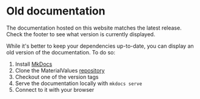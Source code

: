 # Old documentation

The documentation hosted on this website matches the latest release.
Check the footer to see what version is currently displayed.

While it's better to keep your dependencies up-to-date, you can display an old version of the documentation. To do so:

1. Install [MkDocs](http://www.mkdocs.org/)
2. Clone the MaterialValues [repository](https://github.com/AoDevBlue/MaterialValues)
3. Checkout one of the version tags
4. Serve the documentation locally with `mkdocs serve`
5. Connect to it with your browser
